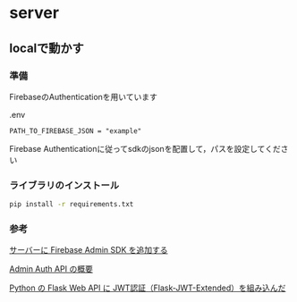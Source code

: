 # server

## localで動かす

### 準備

FirebaseのAuthenticationを用いています

.env

```env
PATH_TO_FIREBASE_JSON = "example"
```

Firebase Authenticationに従ってsdkのjsonを配置して，パスを設定してください

### ライブラリのインストール

```zsh
pip install -r requirements.txt
```

### 参考

[サーバーに Firebase Admin SDK を追加する](https://firebase.google.com/docs/admin/setup?hl=ja)

[Admin Auth API の概要](https://firebase.google.com/docs/auth/admin?hl=ja)

[Python の Flask Web API に JWT認証（Flask-JWT-Extended）を組み込んだ](https://qiita.com/kerobot/items/c5607658171c2aec4f46)
